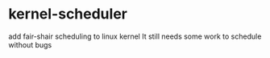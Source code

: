 # kernel-scheduler
add fair-shair scheduling to linux kernel
It still needs some work to schedule without bugs
